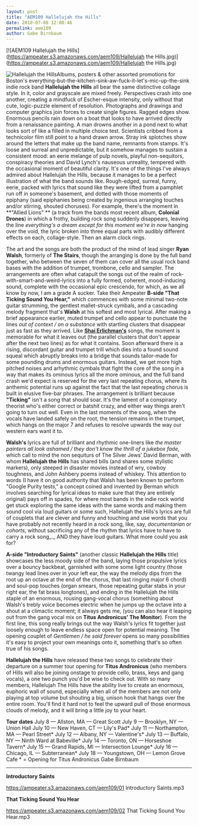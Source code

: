 ```yaml
---
layout: post
title: "AEM109 Hallelujah the Hills"
date: 2010-07-08 12:00:46
permalink: aem109
author: Gabe Birnbaum
---
```

[![AEM109 Hallelujah the Hills](https://ampeater.s3.amazonaws.com/aem109/Hallelujah the Hills.jpg)](https://ampeater.s3.amazonaws.com/aem109/Hallelujah the Hills.jpg)

![](http://ampeatermusic.com/wp-content/uploads/2010/07/Hallelujah-the-Hills-300x225.jpg "Hallelujah the Hills")Albums, posters & other assorted promotions for Boston's everything-but-the-kitchen-sink-aw-fuck-it-let's-mic-up-the-sink indie rock band **Hallelujah the Hills** all bear the same distinctive collage style. In it, color and grayscale are mixed freely. Perspectives crash into one another, creating a mindfuck of Escher-esque intensity, only without that cute, logic-puzzle element of resolution. Photographs and drawings and computer graphics join forces to create single figures. Ragged edges show. Enormous pencils rain down on a boat that looks to have arrived directly from a renaissance painting. A man drowns another in a pond next to what looks sort of like a filled in multiple choice test. Scientists cribbed from a technicolor film still point to a hand drawn arrow. Stray ink splotches show around the letters that make up the band name, remnants from stamps. It's loose and surreal and unpredictable, but it somehow manages to sustain a consistent mood: an eerie melange of pulp novels, playful non-sequitors, conspiracy theories and David Lynch's nauseous unreality, tempered with the occasional moment of beautiful clarity. It's one of the things I've always admired about Hallelujah the Hills, because it manages to be a perfect illustration of what the band sounds like. Rough-edged, surreal, funny, eerie, packed with lyrics that sound like they were lifted from a pamphlet run off in someone's basement, and dotted with those moments of epiphany (said epiphanies being created by ingenious arranging touches and/or stirring, shouted choruses). For example, there's the moment in **"Allied Lions" ** (a track from the bands most recent album, **Colonial Drones**) in which a frothy, building rock song suddenly disappears, leaving the line _everything's a dream except for this moment we're in now_ hanging over the void, the lyric broken into three equal parts with audibly different effects on each, collage-style. Then an alarm clock rings.

<!-- more -->

The art and the songs are both the product of the mind of lead singer **Ryan Walsh**, formerly of **The Stairs**, though the arranging is done by the full band together, who between the seven of them can cover all the usual rock band bases with the addition of trumpet, trombone, cello and sampler. The arrangements are often what catapult the songs out of the realm of rock-with-smart-and-weird-lyrics into a fully formed, coherent, mood-inducing sound, complete with the occasional epic crescendo, for which, as we all know by now, I am a grade A sucker. Take their Ampeater **B-side "That Ticking Sound You Hear,"** which commences with some minimal two-note guitar strumming, the gentlest mallet-struck cymbals, and a cascading melody fragment that's **Walsh** at his softest and most lyrical. After making a brief appearance earlier, muted trumpet and cello appear to punctuate the lines _out of context / on a substance_ with startling clusters that disappear just as fast as they arrived. Like **[Shai Erlichman's](http://ampeatermusic.com/aem102)** songs, the moment is memorable for what it leaves out (the parallel clusters that don't appear after the next two lines) as for what it contains. Soon afterward there is a rising, discordant guitar and trumpet trill which dies into a found sound squeal which abruptly breaks into a bridge that sounds tailor-made for some pounding drums and enormous guitars. Instead, we get more high pitched noises and arhythmic cymbals that fight the core of the song in a way that makes its ominous lyrics all the more ominous, and the full band crash we'd expect is reserved for the very last repeating chorus, where its anthemic potential runs up against the fact that the last repeating chorus is built in elusive five-bar phrases. The arrangement is brilliant because **"Ticking"** isn't a song that should soar. It's the lament of a conspiracy theorist who's either correct or batshit crazy, and either way things aren't going to turn out well. Even in the last moments of the song, when the vocals have landed safely on the root, the tension remains in the trumpet, which hangs on the major 7 and refuses to resolve upwards the way our western ears want it to.

**Walsh's** lyrics are full of brilliant and rhythmic one-liners like _the master painters all look ashamed / they don't know the thrill of a jukebox fade,_ which call to mind the non sequiturs of The Silver Jews' David Berman, with whom **Hallelujah the Hills** has shared bills (and shares some stylistic markers), only steeped in disaster movies instead of wry, cowboy toughness, and John Ashbery poems instead of whiskey. This attention to words (I have it on good authority that Walsh has been known to perform "Google Purity tests," a concept coined and invented by Berman which involves searching for lyrical ideas to make sure that they are entirely original) pays off in spades, for where most bands in the indie rock world get stuck exploring the same ideas with the same words and making them sound cool via loud guitars or some such, Hallelujah the Hills's lyrics are full of couplets that are clever and funny and touching and use words that you have probably not recently heard in a rock song, like, say, _documentarian_ or _cohorts,_ without sacrificing any of the rhythm that lyrics have to have to carry a rock song_._ AND they have loud guitars. What more could you ask for?

**A-side "Introductory Saints"** (another classic **Hallelujah the Hills** title) showcases the less moody side of the band, laying those propulsive lyrics over a bouncy backbeat, garnished with some some light country (those twangy lead lines over in your left ear, the way the melody dips from the root up an octave at the end of the chorus, that last ringing major 6 chord) and soul-pop touches (organ smears, those repeating guitar stabs in your right ear, the fat brass longtones), and ending in the Hallelujah the Hills staple of an enormous, rousing gang-vocal chorus (something about Walsh's trebly voice becomes electric when he jumps up the octave into a shout at a climactic moment; it always gets me, (you can also hear it leaping out from the gang vocal mix on **Titus Andronicus' The Monitor**). From the first line, this song really brings out the way Walsh's lyrics fit together just loosely enough to leave endless space open for potential meaning. The opening couplet of _Gentlemen / he said forever_ opens so many possibilities it's easy to project your own meanings onto it, something that's so often true of his songs.

**Hallelujah the Hills** have released these two songs to celebrate their departure on a summer tour opening for **Titus Andronicus** (who members of Hills will also be joining onstage to provide cello, brass, keys and gang vocals), a one two punch you'd be wise to check out. With so many members, Hallelujah The Hills have the ability live to create an enormous, euphoric wall of sound, especially when all of the members are not only playing at top volume but shouting a big, unison hook that hangs over the entire room. You'll find it hard not to feel the upward pull of those enormous clouds of melody, and it will bring a little joy to your heart.

**Tour dates** July 8 — Allston, MA — Great Scott July 9 — Brooklyn, NY — Union Hall July 10 — New Haven, CT — Lily's Pad\* July 11 — Northampton, MA — Pearl Street\* July 12 — Albany, NY — Valentine's\* July 13 — Buffalo, NY — Ninth Ward at Babeville\* July 14 — Toronto, ON — Horseshoe Tavern\* July 15 — Grand Rapids, MI — Intersection Lounge\* July 16 — Chicago, IL — Subterranean\* July 18 — Youngstown, OH — Lemon Grove Cafe \* = Opening for Titus Andronicus Gabe Birnbaum

---

**Introductory Saints**

https://ampeater.s3.amazonaws.com/aem109/01 Introductory Saints.mp3

**That Ticking Sound You Hear**

https://ampeater.s3.amazonaws.com/aem109/02 That Ticking Sound You Hear.mp3

